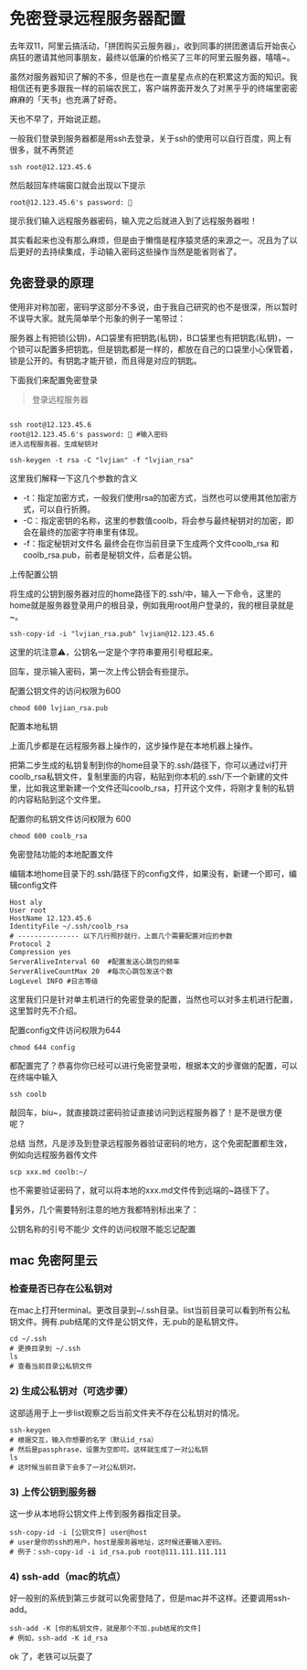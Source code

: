 # 免密登录远程服务器配置

去年双11，阿里云搞活动，「拼团购买云服务器」，收到同事的拼团邀请后开始丧心病狂的邀请其他同事朋友，最终以低廉的价格买了三年的阿里云服务器，嘻嘻~。

虽然对服务器知识了解的不多，但是也在一直星星点点的在积累这方面的知识。我相信还有更多跟我一样的前端农民工，客户端界面开发久了对黑乎乎的终端里密密麻麻的「天书」也充满了好奇。

天也不早了，开始说正题。

一般我们登录到服务器都是用ssh去登录，关于ssh的使用可以自行百度，网上有很多，就不再赘述

```
ssh root@12.123.45.6
```
然后敲回车终端窗口就会出现以下提示

```
root@12.123.45.6's password: 🔑
```

提示我们输入远程服务器密码，输入完之后就进入到了远程服务器啦！

其实看起来也没有那么麻烦，但是由于懒惰是程序猿灵感的来源之一。况且为了以后更好的去持续集成，手动输入密码这些操作当然是能省则省了。

## 免密登录的原理
使用非对称加密，密码学这部分不多说，由于我自己研究的也不是很深，所以暂时不误导大家。就先简单举个形象的例子一笔带过：

​服务器上有把锁(公钥)，A口袋里有把钥匙(私钥)，B口袋里也有把钥匙(私钥)，一个锁可以配置多把钥匙，但是钥匙都是一样的，都放在自己的口袋里小心保管着，锁是公开的。有钥匙才能开锁，而且得是对应的钥匙。

下面我们来配置免密登录
> 登录远程服务器

```

ssh root@12.123.45.6
root@12.123.45.6's password: 🔑 #输入密码
进入远程服务器，生成秘钥对

ssh-keygen -t rsa -C "lvjian" -f "lvjian_rsa"
```

这里我们解释一下这几个参数的含义

- -t：指定加密方式，一般我们使用rsa的加密方式，当然也可以使用其他加密方式，可以自行折腾。
- -C：指定密钥的名称，这里的参数值coolb，将会参与最终秘钥对的加密，即会在最终的加密字符串里有体现。
- -f：指定秘钥对文件名
最终会在你当前目录下生成两个文件coolb_rsa 和 coolb_rsa.pub，前者是秘钥文件，后者是公钥。

上传配置公钥

将生成的公钥到服务器对应的home路径下的.ssh/中，输入一下命令，这里的home就是服务器登录用户的根目录，例如我用root用户登录的，我的根目录就是~。

```
ssh-copy-id -i "lvjian_rsa.pub" lvjian@12.123.45.6
```

这里的坑注意⚠️，公钥名一定是个字符串要用引号框起来。

回车，提示输入密码，第一次上传公钥会有些提示。

配置公钥文件的访问权限为600

```
chmod 600 lvjian_rsa.pub
```

配置本地私钥

上面几步都是在远程服务器上操作的，这步操作是在本地机器上操作。

把第二步生成的私钥复制到你的home目录下的.ssh/路径下，你可以通过vi打开coolb_rsa私钥文件，复制里面的内容，粘贴到你本机的.ssh/下一个新建的文件里，比如我这里新建一个文件还叫coolb_rsa，打开这个文件，将刚才复制的私钥的内容粘贴到这个文件里。

配置你的私钥文件访问权限为 600

```
chmod 600 coolb_rsa
```

免密登陆功能的本地配置文件

编辑本地home目录下的.ssh/路径下的config文件，如果没有，新建一个即可，编辑config文件

```
Host aly
User root
HostName 12.123.45.6
IdentityFile ~/.ssh/coolb_rsa
# --------------- 以下几行照抄就行，上面几个需要配置对应的参数
Protocol 2
Compression yes
ServerAliveInterval 60  #配置发送心跳包的频率
ServerAliveCountMax 20  #每次心跳包发送个数
LogLevel INFO #日志等级
```

这里我们只是针对单主机进行的免密登录的配置，当然也可以对多主机进行配置，这里暂时先不介绍。

配置config文件访问权限为644

```
chmod 644 config
```
都配置完了？恭喜你你已经可以进行免密登录啦，根据本文的步骤做的配置，可以在终端中输入

```
ssh coolb
```
敲回车，biu~，就直接跳过密码验证直接访问到远程服务器了！是不是很方便呢？

总结
当然，凡是涉及到登录远程服务器验证密码的地方，这个免密配置都生效，例如向远程服务器传文件

```
scp xxx.md coolb:~/
```
也不需要验证密码了，就可以将本地的xxx.md文件传到远端的~路径下了。

🏁另外，几个需要特别注意的地方我都特别标出来了：

公钥名称的引号不能少
文件的访问权限不能忘记配置

## mac 免密阿里云

### 检查是否已存在公私钥对

在mac上打开terminal。更改目录到~/.ssh目录。list当前目录可以看到所有公私钥文件。拥有.pub结尾的文件是公钥文件，无.pub的是私钥文件。

```
cd ~/.ssh  
# 更换目录到 ~/.ssh
ls             
# 查看当前目录公私钥文件
```

### 2) 生成公私钥对（可选步骤）

这部适用于上一步list观察之后当前文件夹不存在公私钥对的情况。

```
ssh-keygen  
# 根据交互，输入你想要的名字（默认id_rsa）
# 然后是passphrase，设置为空即可。这样就生成了一对公私钥  
ls                
# 这时候当前目录下会多了一对公私钥对。
```

### 3) 上传公钥到服务器

这一步从本地将公钥文件上传到服务器指定目录。

```
ssh-copy-id -i [公钥文件] user@host 
# user是你的ssh的用户，host是服务器地址，这时候还要输入密码。
# 例子：ssh-copy-id -i id_rsa.pub root@111.111.111.111
```

### 4) ssh-add（mac的坑点）

好一般别的系统到第三步就可以免密登陆了，但是mac并不这样。还要调用ssh-add。

```
ssh-add -K [你的私钥文件，就是那个不加.pub结尾的文件] 
# 例如，ssh-add -K id_rsa
```

ok 了，老铁可以玩耍了
